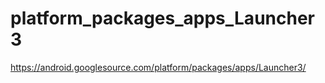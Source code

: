 # platform_packages_apps_Launcher3
https://android.googlesource.com/platform/packages/apps/Launcher3/

